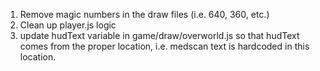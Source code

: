 1. Remove magic numbers in the draw files (i.e. 640, 360, etc.)
2. Clean up player.js logic
3. update hudText variable in game/draw/overworld.js so that hudText comes from the proper location, i.e. medscan text is hardcoded in this location.
